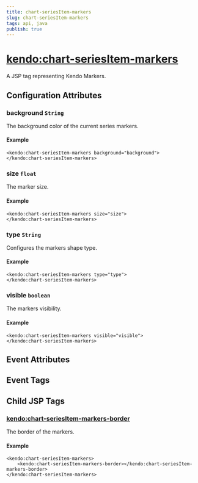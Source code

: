 ```yaml
---
title: chart-seriesItem-markers
slug: chart-seriesItem-markers
tags: api, java
publish: true
---
```


# <kendo:chart-seriesItem-markers>
A JSP tag representing Kendo Markers.

## Configuration Attributes


### background `String`

The background color of the current series markers.

#### Example
    <kendo:chart-seriesItem-markers background="background">
    </kendo:chart-seriesItem-markers>
    

### size `float`

The marker size.

#### Example
    <kendo:chart-seriesItem-markers size="size">
    </kendo:chart-seriesItem-markers>
    

### type `String`

Configures the markers shape type.

#### Example
    <kendo:chart-seriesItem-markers type="type">
    </kendo:chart-seriesItem-markers>
    

### visible `boolean`

The markers visibility.

#### Example
    <kendo:chart-seriesItem-markers visible="visible">
    </kendo:chart-seriesItem-markers>
    

## Event Attributes


## Event Tags
 

## Child JSP Tags

### [<kendo:chart-seriesItem-markers-border>](/api/wrappers/jsp/chart/seriesitem-markers-border)

The border of the markers.

#### Example

    <kendo:chart-seriesItem-markers>
        <kendo:chart-seriesItem-markers-border></kendo:chart-seriesItem-markers-border>
    </kendo:chart-seriesItem-markers>
 
